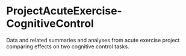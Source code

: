# ProjectAcuteExercise-CognitiveControl
Data and related summaries and analyses from acute exercise project comparing effects on two cognitive control tasks.
